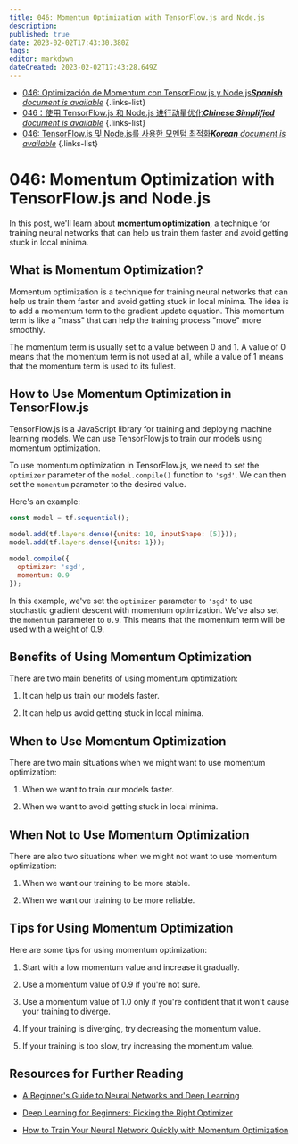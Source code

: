 ```yaml
---
title: 046: Momentum Optimization with TensorFlow.js and Node.js
description: 
published: true
date: 2023-02-02T17:43:30.380Z
tags: 
editor: markdown
dateCreated: 2023-02-02T17:43:28.649Z
---
```


- [046: Optimización de Momentum con TensorFlow.js y Node.js***Spanish** document is available*](/es/Knowledge-base/TensorFlow-js/Learning/046-momentum-optimization-with-tensorflow-js-and-node-js)
{.links-list}
- [046：使用 TensorFlow.js 和 Node.js 进行动量优化***Chinese Simplified** document is available*](/zh/Knowledge-base/TensorFlow-js/Learning/046-momentum-optimization-with-tensorflow-js-and-node-js)
{.links-list}
- [046: TensorFlow.js 및 Node.js를 사용한 모멘텀 최적화***Korean** document is available*](/ko/Knowledge-base/TensorFlow-js/Learning/046-momentum-optimization-with-tensorflow-js-and-node-js)
{.links-list}


# 046: Momentum Optimization with TensorFlow.js and Node.js

In this post, we'll learn about **momentum optimization**, a technique for training neural networks that can help us train them faster and avoid getting stuck in local minima.

## What is Momentum Optimization?

Momentum optimization is a technique for training neural networks that can help us train them faster and avoid getting stuck in local minima. The idea is to add a momentum term to the gradient update equation. This momentum term is like a "mass" that can help the training process "move" more smoothly.

The momentum term is usually set to a value between 0 and 1. A value of 0 means that the momentum term is not used at all, while a value of 1 means that the momentum term is used to its fullest.

## How to Use Momentum Optimization in TensorFlow.js

TensorFlow.js is a JavaScript library for training and deploying machine learning models. We can use TensorFlow.js to train our models using momentum optimization.

To use momentum optimization in TensorFlow.js, we need to set the `optimizer` parameter of the `model.compile()` function to `'sgd'`. We can then set the `momentum` parameter to the desired value.

Here's an example:

```javascript
const model = tf.sequential();

model.add(tf.layers.dense({units: 10, inputShape: [5]}));
model.add(tf.layers.dense({units: 1}));

model.compile({
  optimizer: 'sgd',
  momentum: 0.9
});
```

In this example, we've set the `optimizer` parameter to `'sgd'` to use stochastic gradient descent with momentum optimization. We've also set the `momentum` parameter to `0.9`. This means that the momentum term will be used with a weight of 0.9.

## Benefits of Using Momentum Optimization

There are two main benefits of using momentum optimization:

1. It can help us train our models faster.

2. It can help us avoid getting stuck in local minima.

## When to Use Momentum Optimization

There are two main situations when we might want to use momentum optimization:

1. When we want to train our models faster.

2. When we want to avoid getting stuck in local minima.

## When Not to Use Momentum Optimization

There are also two situations when we might not want to use momentum optimization:

1. When we want our training to be more stable.

2. When we want our training to be more reliable.

## Tips for Using Momentum Optimization

Here are some tips for using momentum optimization:

1. Start with a low momentum value and increase it gradually.

2. Use a momentum value of 0.9 if you're not sure.

3. Use a momentum value of 1.0 only if you're confident that it won't cause your training to diverge.

4. If your training is diverging, try decreasing the momentum value.

5. If your training is too slow, try increasing the momentum value.

## Resources for Further Reading

- [A Beginner's Guide to Neural Networks and Deep Learning](https://www.digitalocean.com/community/tutorials/a-beginner-s-guide-to-neural-networks-and-deep-learning)

- [Deep Learning for Beginners: Picking the Right Optimizer](https://www.analyticsvidhya.com/blog/2017/03/introduction-to-deep-learning-optimizers/)

- [How to Train Your Neural Network Quickly with Momentum Optimization](https://machinelearningmastery.com/how-to-train-your-neural-network-quickly-with-momentum-optimization/)